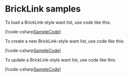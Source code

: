 
# BrickLink samples

To load a BrickLink-style want list, use code like this:

[!code-csharp[SampleCode](../../../Test/LibraryTests/BrickLink/BrickLinkSamples.cs#LoadWantList "LoadWantList")]

To create a new BrickLink-style want list, use code like this:

[!code-csharp[SampleCode](../../../Test/LibraryTests/BrickLink/BrickLinkSamples.cs#CreateWantList "CreateWantList")]

To update a BrickLink-style want list, use code like this:

[!code-csharp[SampleCode](../../../Test/LibraryTests/BrickLink/BrickLinkSamples.cs#UpdateWantList "UpdateWantList")]

